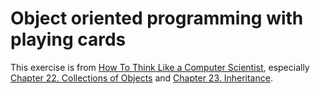 # Object oriented programming with playing cards
This exercise is from [How To Think Like a Computer Scientist](http://openbookproject.net/thinkcs/python/english3e/index.html), especially [Chapter 22. Collections of Objects](http://openbookproject.net/thinkcs/python/english3e/collections.html) and [Chapter 23. Inheritance](http://openbookproject.net/thinkcs/python/english3e/inheritance.html).
